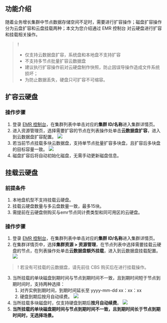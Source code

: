 ## 功能介绍
随着业务增长集群中节点数据存储空间不足时，需要进行扩容操作；磁盘扩容操作分为云盘扩容和云盘挂载两种；本文为您介绍通过 EMR 控制台 对云硬盘进行扩容和挂载相关操作。
>! 
>- 仅支持云数据盘扩容，系统盘和本地盘不支持扩容
>- 不支持多节点批量扩容云数据盘
>- 建议执行扩容操作前对云硬盘制作快照，防止因误导操作造成文件系统损坏；
>- 为防止数据丢失，硬盘只可扩容不可缩容。

## 扩容云硬盘
### 操作步骤
1. 登录 [EMR 控制台](https://console.cloud.tencent.com/emr)，在集群列表中单击对应的**集群 ID/名称**进入集群详情页。
2.	进入资源管理页，选择需要扩容的节点在列表操作处单击**云数据盘扩容**，进入到云数据盘扩容配置。
![](https://qcloudimg.tencent-cloud.cn/raw/a415944487cf24f24433801546ab22b8.png)
3.	若当前节点挂载多块云数据盘，支持单节点批量扩容多块盘，且扩容后多块盘的目标容量一致。
![](https://qcloudimg.tencent-cloud.cn/raw/2559bd3bf2269cffe3137a005553ea13.png)
4.	磁盘扩容后将自动初始化磁盘，无需手动更新磁盘信息。

## 挂载云硬盘
### 前提条件
1. 本地盘机型不支持挂载云硬盘。
2. 挂载云硬盘数量与多云盘数量一致，最多15块。
3. 需提前在云硬盘侧购买与emr节点同计费类型和同可用区的云硬盘。

### 操作步骤
1. 登录 [EMR 控制台](https://console.cloud.tencent.com/emr)，在集群列表中单击对应的**集群 ID/名称**进入集群详情页。
2. 在集群详情页中，选择**集群资源 > 资源管理**，在节点列表中选择需要挂载云硬盘的节点，在列表操作处单击**云数据盘额外挂载**，进入到云数据盘挂载配置。
![](https://qcloudimg.tencent-cloud.cn/raw/e6895207f8f72f30a57f34e89466c325.png)
>! 若没有可挂载的云数据盘，请先前往 CBS 购买后在进行挂载操作。
3. 当所挂载的单块磁盘到期时间与节点到期时间不一致，且到期时间短于节点到期时间时，支持两种选择：
	1. 对齐实例到期时间，到期时间延长至 yyyy-mm-dd  xx：xx：xx
	2. 硬盘到期后按月自动续费。
![](https://qcloudimg.tencent-cloud.cn/raw/97471868b4cd14505f823855a1a96299.png)
4. 当所挂载多块磁盘时，仅支持硬盘到期后**按月自动续费**。
![](https://qcloudimg.tencent-cloud.cn/raw/b5fc53d5e53454103f16c0b4af0a7a80.png)
5. **当所挂载的单块磁盘期时间与节点到期时间不一致，且到期时间长于节点到期时间时，无选择场景。**
